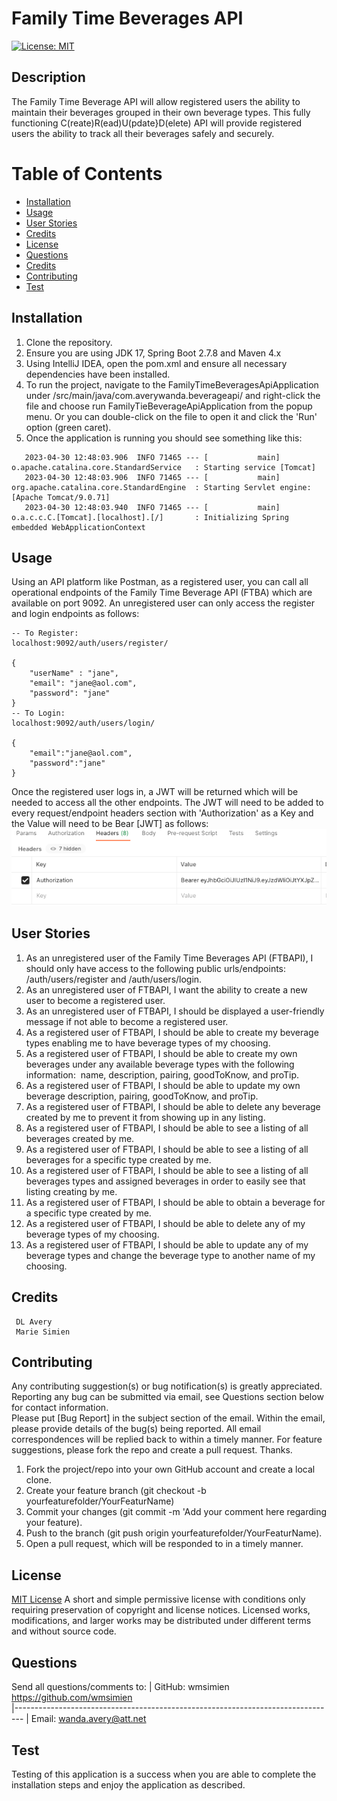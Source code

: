 # Family Time Beverages API
[![License: MIT](https://img.shields.io/badge/License-MIT-blue.svg)](https://opensource.org/licenses/MIT)

## Description
The Family Time Beverage API will allow registered users the ability to maintain their beverages grouped in their own beverage types.  This fully functioning C(reate)R(ead)U(pdate}D(elete) API will provide registered users the ability to track all their beverages safely and securely. 

# Table of Contents

- [Installation](#installation)
- [Usage](#usage)
- [User Stories](#user-stories)
- [Credits](#credits)
- [License](#license)
- [Questions](#questions)
- [Credits](#credits)
- [Contributing](#contributing)
- [Test](#test)

## Installation
1.  Clone the repository.
1.  Ensure you are using JDK 17, Spring Boot 2.7.8 and Maven 4.x 
1.  Using IntelliJ IDEA, open the pom.xml and ensure all necessary dependencies have been installed.
1.  To run the project, navigate to the FamilyTimeBeveragesApiApplication under /src/main/java/com.averywanda.beverageapi/ and right-click the file and choose run FamilyTieBeverageApiApplication from the popup menu.  Or you can double-click on the file to open it and click the 'Run' option (green caret).
1.  Once the application is running you should see something like this:
```
   2023-04-30 12:48:03.906  INFO 71465 --- [           main] o.apache.catalina.core.StandardService   : Starting service [Tomcat]
   2023-04-30 12:48:03.906  INFO 71465 --- [           main] org.apache.catalina.core.StandardEngine  : Starting Servlet engine: [Apache Tomcat/9.0.71]
   2023-04-30 12:48:03.940  INFO 71465 --- [           main] o.a.c.c.C.[Tomcat].[localhost].[/]       : Initializing Spring embedded WebApplicationContext
   ```

## Usage
Using an API platform like Postman, as a registered user, you can call all operational endpoints of the Family Time Beverage API (FTBA) which are available on port 9092.  An unregistered user can only access the register and login endpoints as follows:
```
-- To Register:
localhost:9092/auth/users/register/

{
    "userName" : "jane",
    "email": "jane@aol.com",
    "password": "jane"
}
-- To Login:
localhost:9092/auth/users/login/

{
    "email":"jane@aol.com",
    "password":"jane"
}
```
Once the registered user logs in, a JWT will be returned which will be needed to access all the other endpoints.  The JWT will need to be added to every request/endpoint headers section with 'Authorization' as a Key and the Value will need to be Bear [JWT] as follows:
![Postman Headers](./src/main/resources/assets/postman_headers.png)

## User Stories
1. As an unregistered user of the Family Time Beverages API (FTBAPI), I should only have access to the following public urls/endpoints: /auth/users/register and /auth/users/login.
1. As an unregistered user of FTBAPI, I want the ability to create a new user to become a registered user.
1. As an unregistered user of FTBAPI, I should be displayed a user-friendly message if not able to become a registered user.
1. As a registered user of FTBAPI, I should be able to create my beverage types enabling me to have beverage types of my choosing.
1. As a registered user of FTBAPI, I should be able to create my own beverages under any available beverage types with the following information:  name, description, pairing, goodToKnow, and proTip.
1. As a registered user of FTBAPI, I should be able to update my own beverage description, pairing, goodToKnow, and proTip.
1. As a registered user of FTBAPI, I should be able to delete any beverage created by me to prevent it from showing up in any listing.
1. As a registered user of FTBAPI, I should be able to see a listing of all beverages created by me.
1. As a registered user of FTBAPI, I should be able to see a listing of all beverages for a specific type created by me.
1. As a registered user of FTBAPI, I should be able to see a listing of all beverages types and assigned beverages in order to easily see that listing creating by me.
1. As a registered user of FTBAPI, I should be able to obtain a beverage for a specific type created by me.
1. As a registered user of FTBAPI, I should be able to delete any of my beverage types of my choosing.
1. As a registered user of FTBAPI, I should be able to update any of my beverage types and change the beverage type to another name of my choosing.

## Credits
     DL Avery                
     Marie Simien                

## Contributing
Any contributing suggestion(s) or bug notification(s) is greatly appreciated.  Reporting
any bug can be submitted via email, see Questions section below for contact information.  
Please put [Bug Report] in the subject section of the email.  Within the email, please
provide details of the bug(s) being reported.  All email correspondences will be replied
back to within a timely manner.  For feature suggestions, please fork the repo and create
a pull request.  Thanks.

1.  Fork the project/repo into your own GitHub account and create a local clone.
1.  Create your feature branch (git checkout -b yourfeaturefolder/YourFeaturName)
1.  Commit your changes (git commit -m 'Add your comment here regarding your feature).
1.  Push to the branch (git push origin yourfeaturefolder/YourFeaturName).
1.  Open a pull request, which will be responded to in a timely manner.

## License
[MIT License](https://opensource.org/licenses/MIT) A short and simple permissive license with conditions only requiring preservation of
copyright and license notices. Licensed works, modifications, and larger works may be distributed under different
terms and without source code.

## Questions
Send all questions/comments to:
| GitHub: wmsimien https://github.com/wmsimien                                  
|--------------------------------------------------------------------------------
| Email:  wanda.avery@att.net

## Test
Testing of this application is a success when you are able to complete the installation steps and enjoy the application as described.
